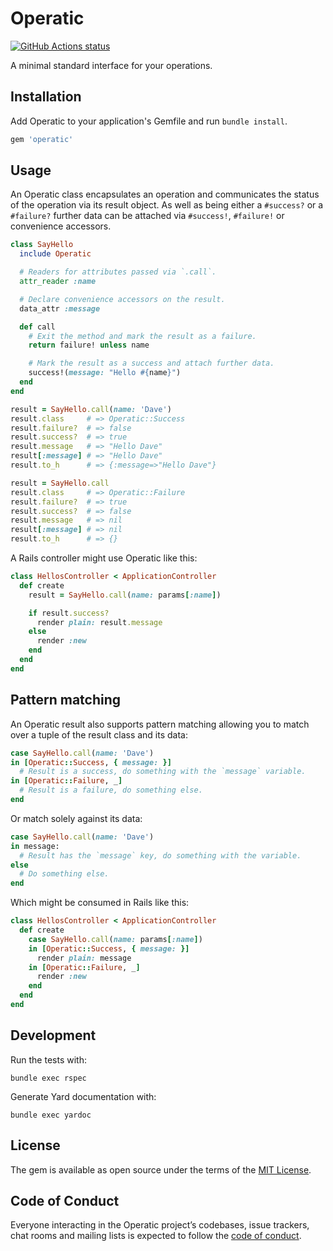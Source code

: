 # Operatic

[![GitHub Actions status](https://github.com/benpickles/operatic/workflows/Ruby/badge.svg)](https://github.com/benpickles/operatic)

A minimal standard interface for your operations.

## Installation

Add Operatic to your application's Gemfile and run `bundle install`.

```ruby
gem 'operatic'
```

## Usage

An Operatic class encapsulates an operation and communicates the status of the operation via its result object. As well as being either a `#success?` or a `#failure?` further data can be attached via `#success!`, `#failure!` or convenience accessors.

```ruby
class SayHello
  include Operatic

  # Readers for attributes passed via `.call`.
  attr_reader :name

  # Declare convenience accessors on the result.
  data_attr :message

  def call
    # Exit the method and mark the result as a failure.
    return failure! unless name

    # Mark the result as a success and attach further data.
    success!(message: "Hello #{name}")
  end
end

result = SayHello.call(name: 'Dave')
result.class     # => Operatic::Success
result.failure?  # => false
result.success?  # => true
result.message   # => "Hello Dave"
result[:message] # => "Hello Dave"
result.to_h      # => {:message=>"Hello Dave"}

result = SayHello.call
result.class     # => Operatic::Failure
result.failure?  # => true
result.success?  # => false
result.message   # => nil
result[:message] # => nil
result.to_h      # => {}
```

A Rails controller might use Operatic like this:

```ruby
class HellosController < ApplicationController
  def create
    result = SayHello.call(name: params[:name])

    if result.success?
      render plain: result.message
    else
      render :new
    end
  end
end
```

## Pattern matching

An Operatic result also supports pattern matching allowing you to match over a tuple of the result class and its data:

```ruby
case SayHello.call(name: 'Dave')
in [Operatic::Success, { message: }]
  # Result is a success, do something with the `message` variable.
in [Operatic::Failure, _]
  # Result is a failure, do something else.
end
```

Or match solely against its data:

```ruby
case SayHello.call(name: 'Dave')
in message:
  # Result has the `message` key, do something with the variable.
else
  # Do something else.
end
```

Which might be consumed in Rails like this:

```ruby
class HellosController < ApplicationController
  def create
    case SayHello.call(name: params[:name])
    in [Operatic::Success, { message: }]
      render plain: message
    in [Operatic::Failure, _]
      render :new
    end
  end
end
```

## Development

Run the tests with:

```
bundle exec rspec
```

Generate Yard documentation with:

```
bundle exec yardoc
```

## License

The gem is available as open source under the terms of the [MIT License](https://opensource.org/licenses/MIT).

## Code of Conduct

Everyone interacting in the Operatic project’s codebases, issue trackers, chat rooms and mailing lists is expected to follow the [code of conduct](https://github.com/benpickles/operatic/blob/master/CODE_OF_CONDUCT.md).
